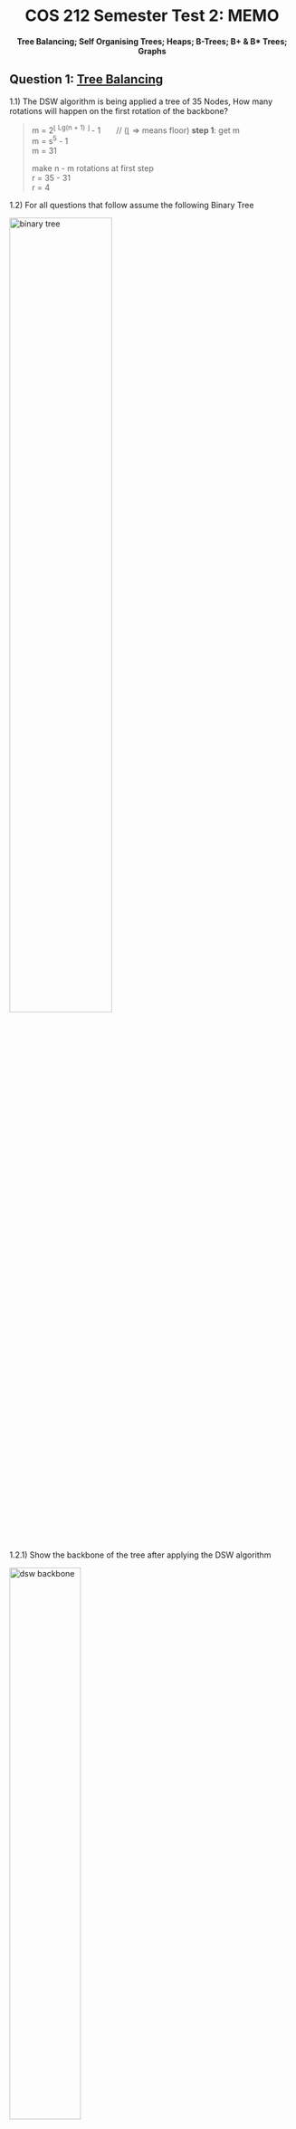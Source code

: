 <div align="center"><h1> COS 212 Semester Test 2: MEMO</h1></div>
<div align="center"><h4> Tree Balancing; Self Organising Trees; Heaps; B-Trees; B+ & B* Trees; Graphs </h4></div>

## Question 1: [Tree Balancing](https://gitlab.com/Paul_Wood_96/tutoring/-/tree/master/COS212/notes/BalancingABinaryTree)

1.1) The DSW algorithm is being applied a tree of 35 Nodes, How many rotations will happen on the first rotation of the
backbone?

> m = 2<sup>⌊ Lg(n + 1) ⌋ </sup> - 1 &nbsp;&nbsp;&nbsp;&nbsp;&nbsp; // (⌊ => means floor) **step  1**: get m <br />
> m = s<sup>5</sup> - 1 <br />
> m = 31
>
> make n - m rotations at first step <br />
> r = 35 - 31 <br />
> r = 4

1.2) For all questions that follow assume the following Binary Tree

<img src="../images/binary_trees.png" alt="binary tree" width="60%">

1.2.1) Show the backbone of the tree after applying the DSW algorithm

<img src="images/dsw_backbone.png" width="50%" alt="dsw backbone">

1.2.2) Perform the rotations needed to balance the Tree on the backbone from `1.2.1.`

<img src="images/dsw_answer.png" width="80%" alt="dsw answer">

1.3) For all questions that follow assume the following AVL Tree

<img src="../images/avl_tree.png" alt="avl trees">

1.3.1) What rotations need to be performed if the value 8 was inserted into the Tree

```text
8 needs to perform a left rotation around 7, and then 8 needs to perform a second right rotation around 12
```

1.3.2) Show the final tree after the rotations have been performed

<img src="images/avl_answer.png" alt="avl answer" width="60%">

1.4) A Node with the key F has two children with keys C and K. Node K has two children with the keys Z and I . Node C
has one child with the key A. Node I has one child with the key H. Node C is deleted from the tree. Rebalanced the tree
by completing the following sentence by substituting the letters in place of the roman numerals. Rotate (i) about (ii)
and then rotate (iii) about (iv)

<img src="images/rotation_answers.png" alt="rotation answers">

```text
    i. I
    ii. K
    iii. I
    iv. F
```

## Question 2: [Self Adjusting Trees](https://gitlab.com/Paul_Wood_96/tutoring/-/blob/master/COS212/notes/SelfAdjustingTrees/README.md)

For all questions that follow assume the tree

<img src="../images/splay_tree.png" alt="splay tree">

2.1) Show the final tree after the value 7 was accessed using a full Splay

<img src="images/full_splay.png" alt="full splay answer">

2.2) Using the original tree before your answer in 2.1 show the final tree if instead value 34 was accessed using a half
splay

<img src="images/half_splay.png" alt="half splay">

## Question 3: [Heaps](https://gitlab.com/Paul_Wood_96/tutoring/-/blob/master/COS212/notes/Heaps/README.md)

For all question that follow, assume the following array

> [14, 2, 13, 7, 4, 5, 16, 22, 2, 12, 8]


3.1.1) Using Floyd's "heapifying" algorithm convert the above array to a binary **min-heap**

```text
[14, 2, 13, 7, |4|, 5, 16, 22, 2, 12, 8]
[14, 2, 13, |2|, 4, 5, 16, 22, 7, 12, 8]
[14, 2, |5|, 2, 4, 13, 16, 22, 7, 12, 8]
[14, |2|, 5, 2, 4, 13, 16, 22, 7, 12, 8]
[|2|, 2, 5, 7, 4, 13, 16, 22, 14, 12, 8]

[2, 2, 5, 7, 4, 13, 16, 22, 14, 12, 8]

```

<img src="images/floyds_heap.png" alt="floyds heap" width="60%">

3.1.2) Insert the following in order into your min heap, show the final min heap after all inserts have been completed

> 3, 1, 10, 3

<img src="images/insert_heap.png" alt="delete heap">

3.1.3) Perform 3 deletions to your min heap as it stands, show the final min heap after the 3 deletions

<img src="images/delete_heap.png" alt="delete heap">

3.2) A d-heap is a heap which can have up to *d* children per node, the more children the lower the height of the
heap. <br />

Assume the following table and fill in the index of the second child for a node at the specified index

| d | index of parent | index parents second child |
| --- | --- | --- |
| 5  | 33 | 167 |
| 3  | 12 | 38 |
| 4  | 43 | 174 |
| 8  | 57 | 458 |

## Question 4: [B-Trees](https://gitlab.com/Paul_Wood_96/tutoring/-/blob/master/COS212/notes/MWayTreesPart1/README.md)

4.1) Assuming a B-Tree of height 9 and order 5, what are the minimum number of keys that should be contained on level 5.

```text
54(Nodes) * 2 = 108 
```

4.2) Why is it suggested, to use an odd number as the M value in an M-Way tree

```text
When performing a split we divide the keys array by two to get a dividing index, odd m values will provide a 
index that has an equal left and right sized array, even values will be skewed to some degree and not ensure that 
nodes are 50% full after the split operation
```

4.3) Are B Trees immune to the order in which values are inserted into the data structure? Motivate your answer

```text
No B trees are not immune to inorder traversal, as nodes will remain half full. If nodes are continuously inserted in 
ascending order the tree will become skewed to the right with nodes on the left side of the tree maintaining a 50% 
capacity and no more
```

4.4) What is the maximum height of a B-Tree of an order = 7 and 400 keys?

```text
 minimum value of nodes at level:

minimum Nodes @ level 1: 1 Nodes => can store 1 < 400
minimum Nodes @ level 2: 2 Nodes => (1 + 2(3)) = 7 < 400 
minimum Nodes @ level 3: 8 Nodes => (7 + 8(3)) = 31 < 400
minimum Nodes @ level 4: 32 Nodes => (31 + 32(3)) = 127 < 400
minimum Nodes @ level 5: 128 Nodes => (127 + 128(3)) = 512 > 400


We cannot have a level 5, therefore the maximum height we can go is 4
```

For all Questions tha follow assume the following B-Tree, when performing a delete operation on a non-leaf key perform
the deletion by copying direct predecessor, when borrowing from a neighbour first look to your right neighbour before
looking to your left, and when merging merge with the right neighbor if not possible chose the left.

<img src="../images/m-way-tree.png" alt="b tree">

4.5.1) Delete the key 72, draw the final tree after you have performed the operation.

<img src="images/b_tree_answer.png" alt="delete 72">

4.5.2) Delete the key 87, draw the final tree after you have performed the operation

<img src="images/delete_87.png" alt="delete 87">

## Question 5: [B+](https://gitlab.com/Paul_Wood_96/tutoring/-/blob/master/COS212/notes/B+Trees/README.md) & [B*](https://gitlab.com/Paul_Wood_96/tutoring/-/blob/master/COS212/notes/BStarTrees/README.md)

5.1) Name 2 advantages of a B+ Tree over a regular B Tree

```text
1. Inorder Traversal 
2. Sequential searching where each node is accessible on the last level
```

5.2) Name 2 disadvantages of a B* Tree over a regular B Tree

```text
1. More complex algorithms for node overflowing requires extra complexity 
2. Not all values of M are valid
```

5.3) Is 8 a valid order M for a B*Tree? Show your proof.

```text
max = (2(8-1)) + 1 = 14
min = (3(2 * 8 - 1) / 3) + 2 = 17

Therefore 8 is not a valid order M for a B* Tree as there are not enough values given to fill 3 minumum nodes 
when two nodes at max capacity split
```

5.4) What is the minimum number of keys of an order M = 6 B* Tree at level 5

```text
128 (Nodes) *  3 = 384
```

For all the questions that follow assume the following B* Tree, when a Node overflows assume you should pass left before
passing right.

<img src="../images/b*_tree.png" alt="b* tree">

5.5.1) Insert the key 3 and, draw the final tree

<img src="images/insert_3_b*.png" alt="insert 3 in B*">

5.5.2) Insert the key 4 and, draw the final tree

<img src="images/insert_4_array.png" alt="insert 4 array">

```text
(2 * 8 - 1) / 3) => index of first parent : x
2 * x + 1 => index of second parent 
```

<img src="images/insert_4_b*.png" alt="insert 4 in B*"> 

## Question 6: Tries

The following keys must be stored in a trie:

```text
 bad  bat  bar  bard  bargain  int  in  gain
```

6.1) If the keys are stored in a fixed array with an end of word character at the beginning, what array size should be
used for the given set of strings.

```text
9
```

6.2) What is the height of the resulting trie?

```text
5
```

6.3) What is the height of the trie if it was constructed as a Tergo?

```text
6
```

## Question 7: [Graphs](https://gitlab.com/Paul_Wood_96/tutoring/-/tree/master/COS212/notes/GraphsPart1)

*IMPORTANT*: Whenever there is a choice among vertices in a graph to be processed next, choose them alphabetically For
all questions that follow assume the following Graph

<img src="../images/graph_1.png" alt="graph 1" width="80%">

7.1) Give the order in which vertices will be visited if you apply the breadth first algorithm

```text
    A -> B -> J -> Z -> M -> C -> F -> N -> X -> E
```

For all remaining questions assume the following Vertex class

```java
class Vertex() {
    int key;
    List<Edges> edges;
}
```

7.2.1) Update the vertex class so that you are able to perform the *all-to-all* shortest path algorithm, only add the
necessary field/fields needed if you add any unnecessary fields negative marking will be applied.

```java
class Vertex() {
    int key;
    List<Edges> edges;

    int dist;
}

```

7.2.2) Update the vertex class so that you can perform the strongly connected algorithm, do not include any unecessary
fields from your answer in `7.2.1.`

```java
class Vertex() {

    int key;
    List<Edges> edges;
    int num;
    int pred;

    Vertex parent;
}
```

7.3.1) Define the term articulation point?

```text
An articulation point is any vertex within a graph which must be included in a path to another vertex or subgraph, 
if the vertex in that path is to be removed there would be no way of accessing the later vertex or subgraph.
```

7.3.2) How many articulation points does a complete Binary Tree of height 18 have? The only points in the tree that are
not articulation points are the leaf nodes so we need the number of nodes - the leaf level

> 2<sup>18 - 1</sup> - 1
> 131071

7.4) For all questions that follow assume the following Graph

<img src="../images/graph_2.png" alt="graph2" width="80%">

1. Perform Dijkstra Fixed algorithm on the graph above and fill in all the values for the pred and dist fields for all
   the vertices

   | Vertex | Dist | Pred |
      | --- | --- | --- |
   | A | 0 | null |
   | B | 3 | M |
   | C | 12 | J |
   | E | 20 | N |
   | F | 6 | B |
   | J | 2 | A |
   | M | 8 | Z |
   | N | 14 | F |
   | X | 21 | N |
   | Z | 3 | A |

1.1 How many times will the vertex B be inserted into the Queue

```text
    2
```

1.2 How many times will the value X be inserted into the Queue

```text
    2
```

2. Perform the Strong DFS algorithm on the Graph and right out the value for num & pred for all the Nodes in the Graph

   | Vertex | Num | Pred |
   | --- | --- | --- |
   | A | 1 | 1 |
   | B | 2 | 2 |
   | C | 10 | 10 |
   | E | 5 | 5 |
   | F | 3 | 2 |
   | J | 9 | 9 |
   | M | 7 | 2 |
   | N | 4 | 2 |
   | X | 6 | 2 |
   | Z | 8 | 7 |

2.1 How many Strongly connected vertices will the algorithm find?

   ```text
5
   ```
